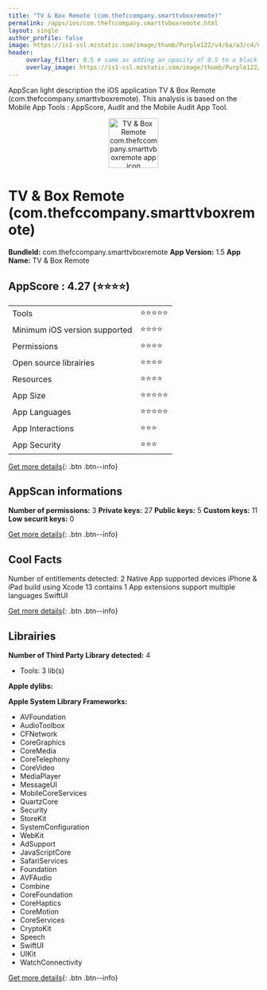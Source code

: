 ```yaml
---
title: "TV & Box Remote (com.thefccompany.smarttvboxremote)"
permalink: /apps/ios/com.thefccompany.smarttvboxremote.html
layout: single
author_profile: false
image: https://is1-ssl.mzstatic.com/image/thumb/Purple122/v4/6a/a3/c4/6aa3c499-d92e-da3b-dabe-07a1a39d1d98/AppIcon-0-1x_U007emarketing-0-7-0-85-220.png/512x512bb.jpg
header: 
     overlay_filter: 0.5 # same as adding an opacity of 0.5 to a black background
     overlay_image: https://is1-ssl.mzstatic.com/image/thumb/Purple122/v4/6a/a3/c4/6aa3c499-d92e-da3b-dabe-07a1a39d1d98/AppIcon-0-1x_U007emarketing-0-7-0-85-220.png/512x512bb.jpg
---
```

AppScan light description the iOS application TV & Box Remote (com.thefccompany.smarttvboxremote). This analysis is based on the Mobile App Tools : AppScore, Audit and the Mobile Audit App Tool.

  
  
<div style="text-align: center;"><img src="https://is1-ssl.mzstatic.com/image/thumb/Purple122/v4/6a/a3/c4/6aa3c499-d92e-da3b-dabe-07a1a39d1d98/AppIcon-0-1x_U007emarketing-0-7-0-85-220.png/512x512bb.jpg" width="100" height="100" alt="TV & Box Remote com.thefccompany.smarttvboxremote app icon"></div>  
  
# TV & Box Remote (com.thefccompany.smarttvboxremote)

**BundleId:** com.thefccompany.smarttvboxremote
**App Version:** 1.5
**App Name:** TV & Box Remote


## AppScore : 4.27 (⭐️⭐️⭐️⭐️) 

<table>
<tr><td> Tools </td><td> ⭐️⭐️⭐️⭐️⭐️ </td></tr>
<tr><td> Minimum iOS version supported </td><td> ⭐️⭐️⭐️⭐️ </td></tr>
<tr><td> Permissions </td><td> ⭐️⭐️⭐️⭐️ </td></tr>
<tr><td> Open source librairies </td><td> ⭐️⭐️⭐️⭐️ </td></tr>
<tr><td> Resources </td><td> ⭐️⭐️⭐️⭐️ </td></tr>
<tr><td> App Size </td><td> ⭐️⭐️⭐️⭐️⭐️ </td></tr>
<tr><td> App Languages </td><td> ⭐️⭐️⭐️⭐️⭐️ </td></tr>
<tr><td> App Interactions </td><td> ⭐️⭐️⭐️ </td></tr>
<tr><td> App Security </td><td> ⭐️⭐️⭐️ </td></tr>
</table>

[Get more details](/pricing.html){: .btn .btn--info}  
  
## AppScan informations 

**Number of permissions:** 3
**Private keys:** 27
**Public keys:** 5
**Custom keys:** 11
**Low securit keys:** 0
  
[Get more details](/pricing.html){: .btn .btn--info}

## Cool Facts

Number of entitlements detected: 2
Native App
supported devices iPhone & iPad
build using Xcode 13
contains 1 App extensions
support multiple languages
SwiftUI
  
[Get more details](/pricing.html){: .btn .btn--info}

## Librairies 
**Number of Third Party Library detected:** 4
- Tools: 3 lib(s)

**Apple dylibs:**


**Apple System Library Frameworks:**
- AVFoundation
- AudioToolbox
- CFNetwork
- CoreGraphics
- CoreMedia
- CoreTelephony
- CoreVideo
- MediaPlayer
- MessageUI
- MobileCoreServices
- QuartzCore
- Security
- StoreKit
- SystemConfiguration
- WebKit
- AdSupport
- JavaScriptCore
- SafariServices
- Foundation
- AVFAudio
- Combine
- CoreFoundation
- CoreHaptics
- CoreMotion
- CoreServices
- CryptoKit
- Speech
- SwiftUI
- UIKit
- WatchConnectivity


  
[Get more details](/pricing.html){: .btn .btn--info}

